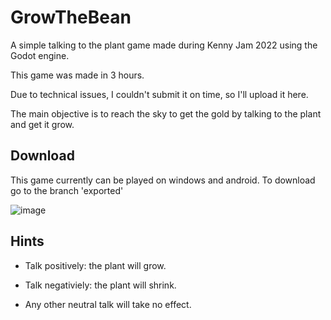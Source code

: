 # GrowTheBean
A simple talking to the plant game made during Kenny Jam 2022 using the Godot engine.

This game was made in 3 hours.

Due to technical issues, I couldn't submit it on time, so I'll upload it here.

The main objective is to reach the sky to get the gold by talking to the plant and get it grow.

## Download
This game currently can be played on windows and android. To download go to the branch 'exported' 

![image](https://user-images.githubusercontent.com/78544326/185957594-41c1e3be-4113-4294-aab4-39497e83e658.png)

## Hints
- Talk positively: the plant will grow.

- Talk negativiely: the plant will shrink.

- Any other neutral talk will take no effect.

